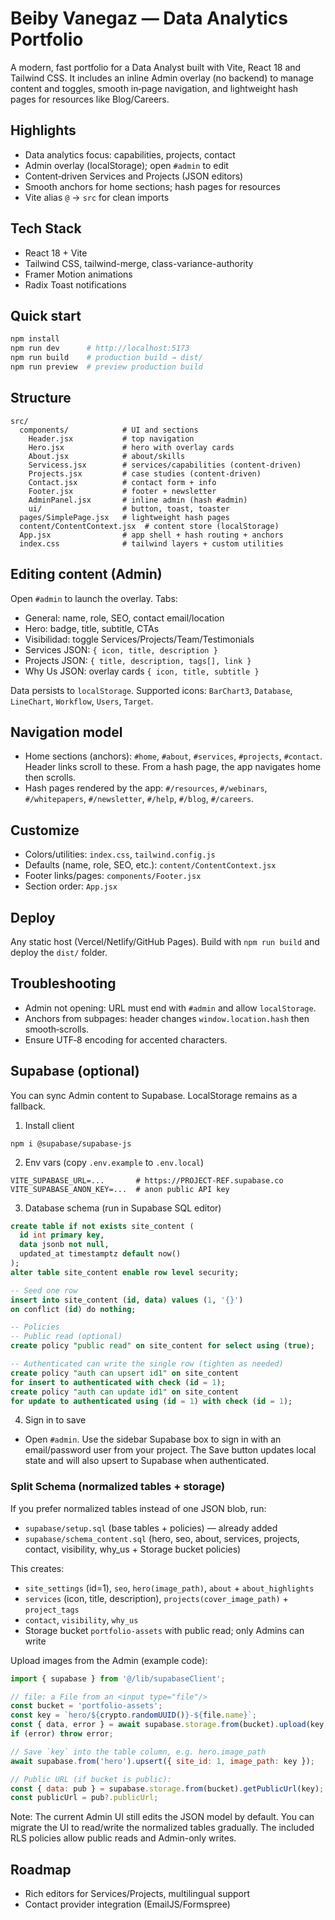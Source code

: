 # Beiby Vanegaz — Data Analytics Portfolio

A modern, fast portfolio for a Data Analyst built with Vite, React 18 and Tailwind CSS. It includes an inline Admin overlay (no backend) to manage content and toggles, smooth in‑page navigation, and lightweight hash pages for resources like Blog/Careers.

## Highlights

- Data analytics focus: capabilities, projects, contact
- Admin overlay (localStorage); open `#admin` to edit
- Content‑driven Services and Projects (JSON editors)
- Smooth anchors for home sections; hash pages for resources
- Vite alias `@` → `src` for clean imports

## Tech Stack

- React 18 + Vite
- Tailwind CSS, tailwind-merge, class-variance-authority
- Framer Motion animations
- Radix Toast notifications

## Quick start

```sh
npm install
npm run dev      # http://localhost:5173
npm run build    # production build → dist/
npm run preview  # preview production build
```

## Structure

```
src/
  components/            # UI and sections
    Header.jsx           # top navigation
    Hero.jsx             # hero with overlay cards
    About.jsx            # about/skills
    Servicess.jsx        # services/capabilities (content‑driven)
    Projects.jsx         # case studies (content‑driven)
    Contact.jsx          # contact form + info
    Footer.jsx           # footer + newsletter
    AdminPanel.jsx       # inline admin (hash #admin)
    ui/                  # button, toast, toaster
  pages/SimplePage.jsx   # lightweight hash pages
  content/ContentContext.jsx  # content store (localStorage)
  App.jsx                # app shell + hash routing + anchors
  index.css              # tailwind layers + custom utilities
```

## Editing content (Admin)

Open `#admin` to launch the overlay. Tabs:

- General: name, role, SEO, contact email/location
- Hero: badge, title, subtitle, CTAs
- Visibilidad: toggle Services/Projects/Team/Testimonials
- Services JSON: `{ icon, title, description }`
- Projects JSON: `{ title, description, tags[], link }`
- Why Us JSON: overlay cards `{ icon, title, subtitle }`

Data persists to `localStorage`. Supported icons: `BarChart3`, `Database`, `LineChart`, `Workflow`, `Users`, `Target`.

## Navigation model

- Home sections (anchors): `#home`, `#about`, `#services`, `#projects`, `#contact`.
  Header links scroll to these. From a hash page, the app navigates home then scrolls.
- Hash pages rendered by the app: `#/resources`, `#/webinars`, `#/whitepapers`, `#/newsletter`, `#/help`, `#/blog`, `#/careers`.

## Customize

- Colors/utilities: `index.css`, `tailwind.config.js`
- Defaults (name, role, SEO, etc.): `content/ContentContext.jsx`
- Footer links/pages: `components/Footer.jsx`
- Section order: `App.jsx`

## Deploy

Any static host (Vercel/Netlify/GitHub Pages). Build with `npm run build` and deploy the `dist/` folder.

## Troubleshooting

- Admin not opening: URL must end with `#admin` and allow `localStorage`.
- Anchors from subpages: header changes `window.location.hash` then smooth‑scrolls.
- Ensure UTF‑8 encoding for accented characters.

## Supabase (optional)

You can sync Admin content to Supabase. LocalStorage remains as a fallback.

1) Install client

```
npm i @supabase/supabase-js
```

2) Env vars (copy `.env.example` to `.env.local`)

```
VITE_SUPABASE_URL=...       # https://PROJECT-REF.supabase.co
VITE_SUPABASE_ANON_KEY=...  # anon public API key
```

3) Database schema (run in Supabase SQL editor)

```sql
create table if not exists site_content (
  id int primary key,
  data jsonb not null,
  updated_at timestamptz default now()
);
alter table site_content enable row level security;

-- Seed one row
insert into site_content (id, data) values (1, '{}')
on conflict (id) do nothing;

-- Policies
-- Public read (optional)
create policy "public read" on site_content for select using (true);

-- Authenticated can write the single row (tighten as needed)
create policy "auth can upsert id1" on site_content
for insert to authenticated with check (id = 1);
create policy "auth can update id1" on site_content
for update to authenticated using (id = 1) with check (id = 1);
```

4) Sign in to save

- Open `#admin`. Use the sidebar Supabase box to sign in with an email/password user from your project. The Save button updates local state and will also upsert to Supabase when authenticated.

### Split Schema (normalized tables + storage)

If you prefer normalized tables instead of one JSON blob, run:

- `supabase/setup.sql` (base tables + policies) — already added
- `supabase/schema_content.sql` (hero, seo, about, services, projects, contact, visibility, why_us + Storage bucket policies)

This creates:
- `site_settings` (id=1), `seo`, `hero(image_path)`, `about` + `about_highlights`
- `services` (icon, title, description), `projects(cover_image_path)` + `project_tags`
- `contact`, `visibility`, `why_us`
- Storage bucket `portfolio-assets` with public read; only Admins can write

Upload images from the Admin (example code):

```js
import { supabase } from '@/lib/supabaseClient';

// file: a File from an <input type="file"/>
const bucket = 'portfolio-assets';
const key = `hero/${crypto.randomUUID()}-${file.name}`;
const { data, error } = await supabase.storage.from(bucket).upload(key, file, { upsert: true });
if (error) throw error;

// Save `key` into the table column, e.g. hero.image_path
await supabase.from('hero').upsert({ site_id: 1, image_path: key });

// Public URL (if bucket is public):
const { data: pub } = supabase.storage.from(bucket).getPublicUrl(key);
const publicUrl = pub?.publicUrl;
```

Note: The current Admin UI still edits the JSON model by default. You can migrate the UI to read/write the normalized tables gradually. The included RLS policies allow public reads and Admin-only writes.

## Roadmap

- Rich editors for Services/Projects, multilingual support
- Contact provider integration (EmailJS/Formspree)

